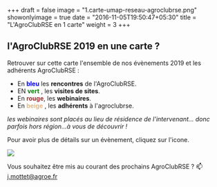 +++
draft = false
image = "1.carte-umap-reseau-agroclubrse.png"
showonlyimage = true
date = "2016-11-05T19:50:47+05:30"
title = "L'AgroClubRSE en 1 carte"
weight = 3
+++

<!--more-->


## l'AgroClubRSE 2019 en une carte ?

Retrouver sur cette carte l'ensemble de nos évènements 2019 et les adhérents AgroClubRSE :


- En <span style='color:blue'>**bleu** </span> les **rencontres** de l'AgroClubRSE.
- EN <span style='color:green '>**vert** </span>, les **visites de sites**.
- En <span style='color:brown'>**rouge**</span>,   les **webinaires**.
- En <span style='color:BurlyWood  '>**beige** </span>, les **adhérents** à l'agroclubrse.

*les webinaires sont placés au lieu de résidence de l'intervenant... donc parfois hors région...à vous de découvrir !*

Pour avoir plus de détails sur un évènement, cliquez sur l'icone.

[![](https://res.cloudinary.com/julienmottet/image/upload/v1575473623/Contenus/carte2019.png)](https://umap.openstreetmap.fr/fr/map/evenements-et-adherents-agroclubrse-2019_395770)


Vous souhaitez être mis au courant des prochains AgroClubRSE ? :mailbox: j.mottet@agroe.fr
